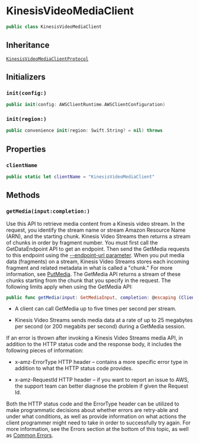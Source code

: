 # KinesisVideoMediaClient

``` swift
public class KinesisVideoMediaClient 
```

## Inheritance

[`KinesisVideoMediaClientProtocol`](/aws-sdk-swift/reference/0.x/AWSKinesisVideoMedia/KinesisVideoMediaClientProtocol)

## Initializers

### `init(config:)`

``` swift
public init(config: AWSClientRuntime.AWSClientConfiguration) 
```

### `init(region:)`

``` swift
public convenience init(region: Swift.String? = nil) throws 
```

## Properties

### `clientName`

``` swift
public static let clientName = "KinesisVideoMediaClient"
```

## Methods

### `getMedia(input:completion:)`

Use this API to retrieve media content from a Kinesis video stream. In the request, you identify the stream name or stream Amazon Resource Name (ARN), and the starting chunk. Kinesis Video Streams then returns a stream of chunks in order by fragment number. You must first call the GetDataEndpoint API to get an endpoint. Then send the GetMedia requests to this endpoint using the [--endpoint-url parameter](https://docs.aws.amazon.com/cli/latest/reference/). When you put media data (fragments) on a stream, Kinesis Video Streams stores each incoming fragment and related metadata in what is called a "chunk." For more information, see [PutMedia](https://docs.aws.amazon.com/kinesisvideostreams/latest/dg/API_dataplane_PutMedia.html). The GetMedia API returns a stream of these chunks starting from the chunk that you specify in the request. The following limits apply when using the GetMedia API:

``` swift
public func getMedia(input: GetMediaInput, completion: @escaping (ClientRuntime.SdkResult<GetMediaOutputResponse, GetMediaOutputError>) -> Void)
```

  - A client can call GetMedia up to five times per second per stream.

  - Kinesis Video Streams sends media data at a rate of up to 25 megabytes per second (or 200 megabits per second) during a GetMedia session.

If an error is thrown after invoking a Kinesis Video Streams media API, in addition to the HTTP status code and the response body, it includes the following pieces of information:

  - x-amz-ErrorType HTTP header – contains a more specific error type in addition to what the HTTP status code provides.

  - x-amz-RequestId HTTP header – if you want to report an issue to AWS, the support team can better diagnose the problem if given the Request Id.

Both the HTTP status code and the ErrorType header can be utilized to make programmatic decisions about whether errors are retry-able and under what conditions, as well as provide information on what actions the client programmer might need to take in order to successfully try again. For more information, see the Errors section at the bottom of this topic, as well as [Common Errors](https://docs.aws.amazon.com/kinesisvideostreams/latest/dg/CommonErrors.html).
